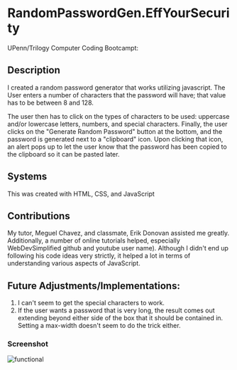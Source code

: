 # RandomPasswordGen.EffYourSecurity
UPenn/Trilogy Computer Coding Bootcampt: 

## Description
I created a random password generator that works utilizing javascript. The User enters a number of characters that the password will have; that value has to be between 8 and 128. 

The user then has to click on the types of characters to be used: uppercase and/or lowercase letters, numbers, and special characters. Finally, the user clicks on the "Generate Random Password" button at the bottom, and the password is generated next to a "clipboard" icon. Upon clicking that icon, an alert pops up to let the user know that the password has been copied to the clipboard so it can be pasted later. 

## Systems
This was created with HTML, CSS, and JavaScript

## Contributions

My tutor, Meguel Chavez, and classmate, Erik Donovan assisted me greatly. Additionally, a number of online tutorials helped, especially WebDevSimplified github and youtube user name). Although I didn't end up following his code ideas very strictly, it helped a lot in terms of understanding various aspects of JavaScript.

## Future Adjustments/Implementations:

1. I can't seem to get the special characters to work. 
2. If the user wants a password that is very long, the result comes out extending beyond either side of the box that it should be contained in. Setting a max-width doesn't seem to do the trick either. 


### Screenshot
![functional](https://user-images.githubusercontent.com/59940368/80524636-f1357e00-895d-11ea-930c-2e0718af1f0c.png)

